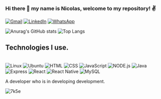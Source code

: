 ### Hi there 👋 my name is Nicolas, welcome to my repository! ✌️

[![Gmail](https://img.shields.io/badge/Gmail-D14836?style=for-the-badge&logo=gmail&logoColor=white)](mailto:npastoriodemours@gmail.com)
[![LinkedIn](https://img.shields.io/badge/LinkedIn-0077B5?style=for-the-badge&logo=linkedin&logoColor=white)](https://www.linkedin.com/in/nicolas-pastorio-65)
[![WhatsApp](https://img.shields.io/badge/WhatsApp-25D366?style=for-the-badge&logo=whatsapp&logoColor=white)](https://wa.me/15551996058941)

![Anurag's GitHub stats](https://github-readme-stats.vercel.app/api?username=NicolasPastorio&show_icons=true&theme=tokyonight)
![Top Langs](https://github-readme-stats.vercel.app/api/top-langs/?username=NicolasPastorio&hide_progress=true)

## Technologies I use.

<div style="display: inline-block"> </br>
  <img align="center" alt="Linux" src="https://img.shields.io/badge/Linux-FCC624?style=for-the-badge&logo=linux&logoColor=black" />
  <img align="center" alt="Ubuntu" src="https://img.shields.io/badge/Ubuntu-E95420?style=for-the-badge&logo=ubuntu&logoColor=white" />
  <img align="center" alt="HTML" src="https://img.shields.io/badge/HTML-239120?style=for-the-badge&logo=html5&logoColor=white" />
  <img align="center" alt="CSS" src="https://img.shields.io/badge/CSS-239120?&style=for-the-badge&logo=css3&logoColor=white" />
  <img align="center" alt="JavaScript" src="https://img.shields.io/badge/JavaScript-F7DF1E?style=for-the-badge&logo=javascript&logoColor=black" />
  <img align="center" alt="NODE.js" src="https://img.shields.io/badge/Node.js-43853D?style=for-the-badge&logo=node.js&logoColor=white" />
  <img align="center" alt="Java" src="https://img.shields.io/badge/Java-ED8B00?style=for-the-badge&logo=openjdk&logoColor=white" />
  <img align="center" alt="Express" src="https://img.shields.io/badge/Express.js-404D59?style=for-the-badge" />
  <img align="center" alt="React" src="https://img.shields.io/badge/React-20232A?style=for-the-badge&logo=react&logoColor=61DAFB" />
  <img align="center" alt="React Native" src="https://img.shields.io/badge/React_Native-20232A?style=for-the-badge&logo=react&logoColor=61DAFB" />
  <img align="center" alt="MySQL" src="https://img.shields.io/badge/MySQL-00000F?style=for-the-badge&logo=mysql&logoColor=white" />
</div></br>

A developer who is in developing development.

<!-- <div class="image" style="witdh: 100%;">
  <img src="![7k5e](https://github.com/user-attachments/assets/617470aa-a589-4b5f-b6ec-0e0172e0a3d9)" alt="gif image" />
</div> -->

![7k5e](https://github.com/user-attachments/assets/5c50e3fc-cae2-4555-badd-d8c0907f82a9)

<!--
**NicolasPastorio/NicolasPastorio** is a ✨ _special_ ✨ repository because its `README.md` (this file) appears on your GitHub profile.

Here are some ideas to get you started:

- 🔭 I’m currently working on ...
- 🌱 I’m currently learning ...
- 👯 I’m looking to collaborate on ...
- 🤔 I’m looking for help with ...
- 💬 Ask me about ...
- 📫 How to reach me: ...
- 😄 Pronouns: ...
- ⚡ Fun fact: ...
-->
